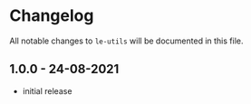 # Changelog

All notable changes to `le-utils` will be documented in this file.

## 1.0.0 - 24-08-2021

-   initial release
